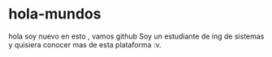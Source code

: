 # hola-mundos
hola soy nuevo en esto , vamos github
Soy un estudiante de ing de sistemas y quisiera conocer mas de esta plataforma :v.
